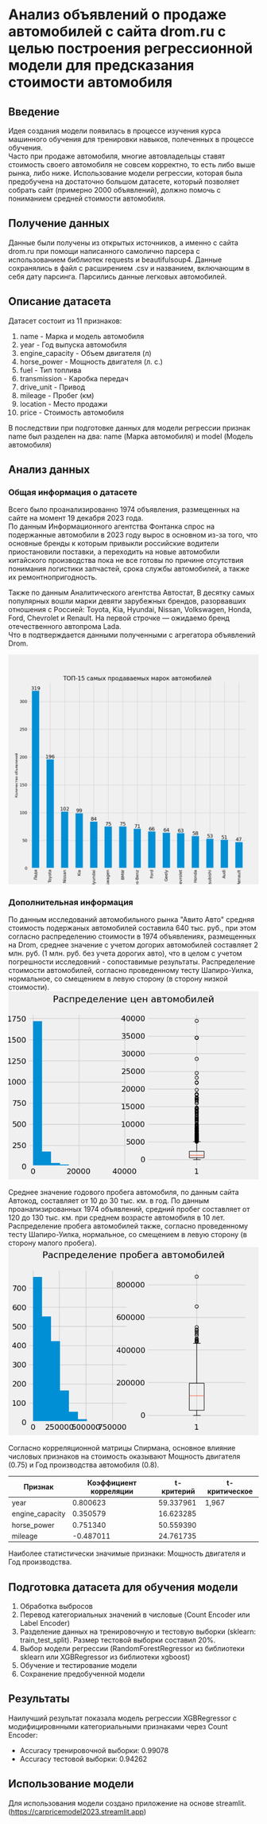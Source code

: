 # Анализ объявлений о продаже автомобилей с сайта drom.ru с целью построения регрессионной модели для предсказания стоимости автомобиля  

## Введение

Идея создания модели появилась в процессе изучения курса машинного обучения для тренировки навыков, полеченных в процессе обучения.  
Часто при продаже автомобиля, многие автовладельцы ставят стоимость своего автомобиля не совсем корректно, то есть либо выше рынка, либо ниже.
Использование модели регрессии, которая была предобучена на достаточно большом датасете, который позволяет собрать сайт (примерно 2000 объявлений), 
должно помочь с пониманием средней стоимости автомобиля.

## Получение данных
Данные были получены из открытых источников, а именно с сайта drom.ru при помощи написанного самолично парсера с использованием библиотек requests и beautifulsoup4.
Данные сохранялись в файл с расширением .csv и названием, включающим в себя дату парсинга. Парсились данные легковых автомобилей.  

## Описание датасета

Датасет состоит из 11 признаков:  
1. name - Марка и модель автомобиля
2. year - Год выпуска автомобиля
3. engine_capacity - Объем двигателя (л)
4. horse_power - Мощность двигателя (л. с.)
5. fuel - Тип топлива
6. transmission - Каробка передач
7. drive_unit - Привод
8. mileage - Пробег (км)
9. location - Место продажи
10. price - Стоимость автомобиля

В последствии при подготовке данных для модели регрессии признак name был разделен на два: name (Марка автомобиля) и model (Модель автомобиля)

## Анализ данных

### Общая информация о датасете
Всего было проанализированно 1974 объявления, размещенных на сайте на момент 19 декабря 2023 года.  
По данным Информационного агентства Фонтанка спрос на подержанные автомобили в 2023 году вырос в основном из-за того, что основные бренды к которым привыкли российские водители приостановили поставки, 
а переходить на новые автомобили китайского производства пока не все готовы по причине отсутствия понимания логистики запчастей, срока службы автомобилей, а также их ремонтнопригодность.  

Также по данным Аналитического агентства Автостат, В десятку самых популярных вошли марки девяти зарубежных брендов, разорвавших отношения с Россией: Toyota, Kia, Hyundai, Nissan, Volkswagen, Honda, Ford, Chevrolet и Renault. На первой строчке — ожидаемо бренд отечественного автопрома Lada.  
Что в подтверждается данными полученными с агрегатора объявлений Drom.

![bar-plot-top-15](/img/ТОП-15%20самых%20продаваемых%20марок%20автомобилей.png)

### Дополнительная информация

По данным исследований автомобильного рынка "Авито Авто" средняя стоимость подержаных автомобилей составила 640 тыс. руб., при этом согласно распределению стоимости в 1974 объявлениях, размещенных на Drom, 
среднее значение с учетом догорих автомобилей составляет 2 млн. руб. (1 млн. руб. без учета дорогих авто), что в целом с учетом погрешности исследовний - сопоставимые результаты.
Распределение стоимости автомобилей, согласно проведенному тесту Шапиро-Уилка, нормальное, со смещением в левую сторону (в сторону низкой стоимости).  
![hist-plot-price](/img/Распределение%20цен%20автомобилей.png)

Среднее значение годового пробега автомобиля, по данным сайта Автокод, составляет от 10 до 30 тыс. км. в год. По данным проанализированных 1974 объявлений, средний пробег составляет от 120 до 130 тыс. км. при среднем возрасте автомобиля в 10 лет.  
Распределение пробега автомобилей также, согласно проведенному тесту Шапиро-Уилка, нормальное, со смещением в левую сторону (в сторону малого пробега). 
![hist-plot-mileage](/img/Распределение%20пробега%20автомобилей.png) 

Согласно корреляционной матрицы Спирмана, основное влияние числовых признаков на стоимость оказывают Мощность двигателя (0.75) и Год производства автомобиля (0.8).  
 
| Признак         | Коэффициент корреляции | t-критерий | t-критическое |
|-----------------|------------------------|------------|---------------|
| year            |               0.800623 |  59.337961 | 1,967         |
| engine_capacity |               0.350579 |  16.623285 |               |
| horse_power     |               0.751340 |  50.559390 |               |
| mileage         |              -0.487011 |  24.761735 |               |

Наиболее статистически значимые признаки: Мощность двигателя и Год производства.

## Подготовка датасета для обучения модели

1. Обработка выбросов
2. Перевод категориальных значений в числовые (Count Encoder или Label Encoder)
3. Разделение данных на тренировочную и тестовую выборки (sklearn: train_test_split). Размер тестовой выборки составил 20%.  
4. Выбор модели регрессии (RandomForestRegressor из библиотеки sklearn или XGBRegressor из библиотеки xgboost)
5. Обучение и тестирование модели  
6. Сохранение предобученной модели

## Результаты

Наилучший результат показала модель регрессии XGBRegressor с модифицировнными категориальными признаками через Count Encoder:  
* Accuracy тренировочной выборки: 0.99078
* Accuracy тестовой выборки: 0.94262

## Использование модели

Для использования модели создано приложение на основе streamlit.  (https://carpricemodel2023.streamlit.app)


